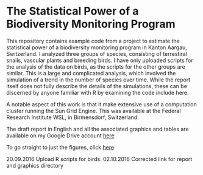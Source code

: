<h1>The Statistical Power of a Biodiversity Monitoring Program</h1>

<p>This repository contains example code from a project to estimate the statistical power of a biodiversity monitoring program in Kanton Aargau, Switzerland.  I analyzed three groups of species, consisting of terrestiral snails, vascular plants and breeding birds.  I have only uploaded scripts for the analysis of the data on birds, as the scripts for the other groups are similar.  This is a large and complicated analysis, which involved the simulation of a trend in the number of species over time.  While the report itself does not fully describe the details of the simulations, these can be discerned by anyone familiar with R by examining the code include here.</p>

<p>A notable aspect of this work is that it make extensive use of a computation cluster running the Sun Grid Engine.  This was available at the Federal Research Institute WSL, in Birmensdorf, Switzerland.</p>

<p>The draft report in English and all the associated graphics and tables are available on my Google Drive account <a href="https://drive.google.com/drive/folders/0B5PrX6jthQFANmFqMjlGQmRaRUk?usp=sharing">here</a></p>

<p>To go straight to just the figures, click <a href="https://drive.google.com/open?id=0B5PrX6jthQFAdTZPdGpFTWl1SWc">here</a></p>

<p>20.09.2016  Upload R scripts for birds.
02.10.2016  Corrected link for report and graphics directory</p>
